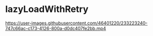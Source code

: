 # lazyLoadWithRetry


https://user-images.githubusercontent.com/46401220/233223240-747c66ac-c173-4126-800a-d0dc407fe2bb.mp4

